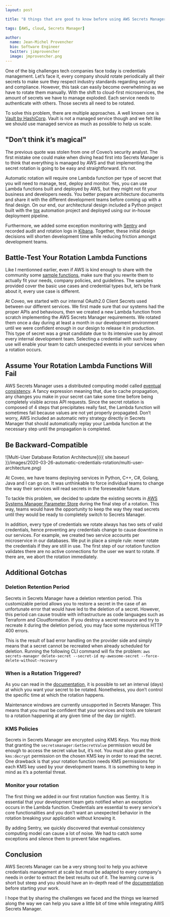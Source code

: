 ```yaml
---
layout: post

title: "8 things that are good to know before using AWS Secrets Manager"

tags: [AWS, cloud, Secrets Manager]

author:
  name: Jean-Michel Provencher
  bio: Software Engineer
  twitter: jimprovencher
  image: jmprovencher.png
---
```


One of the big challenges tech companies face today is credentials management. Let’s face it, every company should rotate periodically all their secrets to make sure they respect industry standards regarding security and compliance. However, this task can easily become overwhelming as we have to rotate them manually. With the shift to cloud-first microservices, the amount of secrets we have to manage exploded. Each service needs to authenticate with others. Those secrets all need to be rotated.
<!-- more -->

To solve this problem, there are multiple approaches. A well known one is [Vault by HashiCorp](https://www.vaultproject.io/). Vault is not a managed service though and we felt like we should use managed service as much as possible to help us scale.

## "Don’t think it’s magical"

The previous quote was stolen from one of Coveo’s security analyst. The first mistake one could make when diving head first into Secrets Manager is to think that everything is managed by AWS and that implementing the secret rotation is going to be easy and straightforward. It’s not.
 
Automatic rotation will require one Lambda function per type of secret that you will need to manage, test, deploy and monitor. Yes, you can use Lambda functions built and deployed by AWS, but they might not fit your business and developers needs. You better prepare architecture documents and share it with the different development teams before coming up with a final design. On our end, our architectural design included a Python project built with the [tox](https://tox.readthedocs.io/en/latest/) automation project and deployed using our in-house deployment pipeline.  
 
Furthermore, we added some exception monitoring with [Sentry](https://sentry.io/) and recorded audit and rotation logs in [Kibana](https://www.elastic.co/kibana). Together, these initial design decisions will shorten development time while reducing friction amongst development teams.

## Battle-Test Your Rotation Lambda Functions

Like I mentionned earlier, even if AWS is kind enough to share with the community some [sample functions](https://github.com/aws-samples/aws-secrets-manager-rotation-lambdas), make sure that you rewrite them to actually fit your needs, company policies, and guidelines. The samples provided cover the basic use cases and credential types but, let’s be frank about it, every use case is different. 

At Coveo, we started with our internal OAuth2.0 Client Secrets used between our different services. We first made sure that our systems had the proper APIs and behaviours, then we created a new Lambda function from scratch implementing the AWS Secrets Manager requirements. We rotated them once a day during at least a month in our development environment until we were confident enough in our design to release it in production. This type of secret was a great candidate due to its intensive use by almost every internal development team. Selecting a credential with such heavy use will enable your team to catch unexpected events in your services when a rotation occurs.

## Assume Your Rotation Lambda Functions Will Fail

AWS Secrets Manager uses a distributed computing model called [eventual consistency](https://en.wikipedia.org/wiki/Eventual_consistency). A fancy expression meaning that, due to cache propagation, any changes you make in your secret can take some time before being completely visible across API requests. Since the secret rotation is composed of 4 steps that precipitates really fast, the Lambda function will sometimes fail because values are not yet properly propagated. Don’t worry, AWS included an automatic retry strategy directly in Secrets Manager that should automatically replay your Lambda function at the necessary step until the propagation is completed.

## Be Backward-Compatible

![Multi-User Database Rotation Architecture]({{ site.baseurl }}/images/2020-03-26-automatic-credentials-rotation/multi-user-architecture.png)

At Coveo, we have teams deploying services in Python, C++, C#, Golang, Java and I can go on. It was unthinkable to force individual teams to change the way their services will read secrets in the foreseeable future. 

To tackle this problem, we decided to update the existing secrets in [AWS Systems Manager Parameter Store](https://aws.amazon.com/systems-manager/features/#Parameter_Store) during the final step of a rotation. This way, teams would have the opportunity to keep the way they read secrets until they would be ready to completely switch to Secrets Manager. 

In addition, every type of credentials we rotate always has two sets of valid credentials, hence preventing any credentials change to cause downtime in our services. For example, we created two service accounts per microservice in our databases. We put in place a simple rule: never rotate the credentials if they are still in use. The first step of our rotation function validates there are no active connections for the user we want to rotate. If there are, we abort the rotation immediately.


## Additional Gotchas

### Deletion Retention Period

Secrets in Secrets Manager have a deletion retention period. This customizable period allows you to restore a secret in the case of an unfortunate error that would have led to the deletion of a secret. However, this period can cause trouble with infrastructure as code languages such as Terraform and Cloudformation. If you destroy a secret resource and try to recreate it during the deletion period, you may face some mysterious HTTP 400 errors. 

This is the result of bad error handling on the provider side and simply means that a secret cannot be recreated when already scheduled for deletion. Running the following CLI command will fix the problem:
``
aws secrets-manager delete-secret --secret-id my-awesome-secret --force-delete-without-recovery
``

### When is a Rotation Triggered?

As you can read in the [documentation](https://docs.aws.amazon.com/secretsmanager/latest/apireference/API_RotationRulesType.html), it is possible to set an interval (days) at which you want your secret to be rotated. Nonetheless, you don’t control the specific time at which the rotation happens. 

Maintenance windows are currently unsupported in Secrets Manager. This means that you must be confident that your services and tools are tolerant to a rotation happening at any given time of the day (or night!).

### KMS Policies

Secrets in Secrets Manager are encrypted using KMS Keys. You may think that granting the `secretsmanager:GetSecretValue` permission would be enough to access the secret value but, it’s not. You must also grant the `kms:decrypt` permission on the chosen KMS key in order to read the secret. One drawback is that your rotation function needs KMS permissions for each KMS key used by your development teams. It is something to keep in mind as it’s a potential threat.

### Monitor your rotation

The first thing we added in our first rotation function was Sentry. It is essential that your development team gets notified when an exception occurs in the Lambda function. Credentials are essential to every service's core functionalities and you don’t want an unexpected behavior in the rotation breaking your application without knowing it. 

By adding Sentry, we quickly discovered that eventual consistency computing model can cause a lot of noise. We had to catch some exceptions and silence them to prevent false negatives.

## Conclusion

AWS Secrets Manager can be a very strong tool to help you achieve credentials management at scale but must be adapted to every company's needs in order to extract the best results out of it. The learning curve is short but steep and you should have an in-depth read of the [documentation](https://docs.aws.amazon.com/secretsmanager/index.html) before starting your work. 

I hope that by sharing the challenges we faced and the things we learned along the way we can help you save a little bit of time while integrating AWS Secrets Manager.
